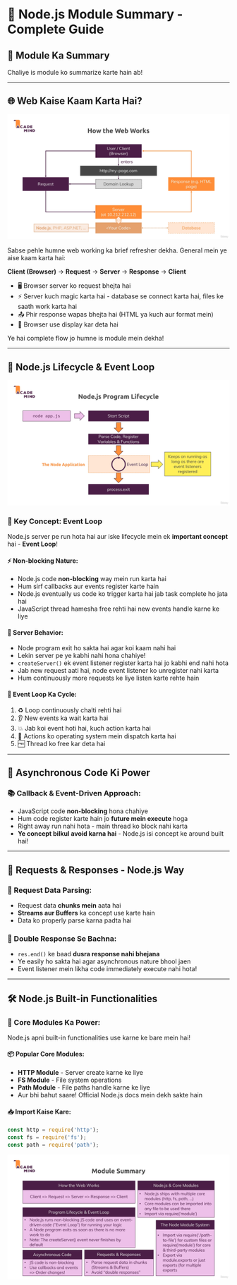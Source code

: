 # 🚀 Node.js Module Summary - Complete Guide

## 📝 Module Ka Summary

Chaliye is module ko summarize karte hain ab!

---

## 🌐 Web Kaise Kaam Karta Hai? 

![Web Working Flow](./photo/1_1.png)

Sabse pehle humne web working ka brief refresher dekha. General mein ye aise kaam karta hai:

**Client (Browser)** → **Request** → **Server** → **Response** → **Client**

- 🖥️ Browser server ko request bhejta hai
- ⚡ Server kuch magic karta hai - database se connect karta hai, files ke saath work karta hai  
- 📤 Phir response wapas bhejta hai (HTML ya kuch aur format mein)
- 🎯 Browser use display kar deta hai

Ye hai complete flow jo humne is module mein dekha!

---

## 🔄 Node.js Lifecycle & Event Loop

![Event Loop Diagram](./photo/3_1.png)

### 🎯 Key Concept: Event Loop

Node.js server pe run hota hai aur iske lifecycle mein ek **important concept** hai - **Event Loop**!

#### ⚡ Non-blocking Nature:
- Node.js code **non-blocking** way mein run karta hai
- Hum sirf callbacks aur events register karte hain
- Node.js eventually us code ko trigger karta hai jab task complete ho jata hai
- JavaScript thread hamesha free rehti hai new events handle karne ke liye

#### 🔁 Server Behavior:
- Node program exit ho sakta hai agar koi kaam nahi hai
- Lekin server pe ye kabhi nahi hona chahiye!
- `createServer()` ek event listener register karta hai jo kabhi end nahi hota
- Jab new request aati hai, node event listener ko unregister nahi karta
- Hum continuously more requests ke liye listen karte rehte hain

#### 🎪 Event Loop Ka Cycle:
1. ♻️ Loop continuously chalti rehti hai
2. 👂 New events ka wait karta hai  
3. 💥 Jab koi event hoti hai, kuch action karta hai
4. 🚀 Actions ko operating system mein dispatch karta hai
5. 🆓 Thread ko free kar deta hai

---

## 🔄 Asynchronous Code Ki Power

### 📚 Callback & Event-Driven Approach:
- JavaScript code **non-blocking** hona chahiye
- Hum code register karte hain jo **future mein execute** hoga
- Right away run nahi hota - main thread ko block nahi karta
- **Ye concept bilkul avoid karna hai** - Node.js isi concept ke around built hai!


---

## 📡 Requests & Responses - Node.js Way

### 🧩 Request Data Parsing:
- Request data **chunks mein** aata hai
- **Streams aur Buffers** ka concept use karte hain
- Data ko properly parse karna padta hai

### 🚫 Double Response Se Bachna:
- `res.end()` ke baad **dusra response nahi bhejana**
- Ye easily ho sakta hai agar asynchronous nature bhool jaen
- Event listener mein likha code immediately execute nahi hota!

---

## 🛠️ Node.js Built-in Functionalities

### 🌟 Core Modules Ka Power:
Node.js apni built-in functionalities use karne ke bare mein hai!

#### 📦 Popular Core Modules:
- **HTTP Module** - Server create karne ke liye
- **FS Module** - File system operations
- **Path Module** - File paths handle karne ke liye
- Aur bhi bahut saare! Official Node.js docs mein dekh sakte hain

#### 📥 Import Kaise Kare:
```javascript
const http = require('http');
const fs = require('fs');  
const path = require('path');
```
![Event Loop Diagram](./photo/7_1.png)